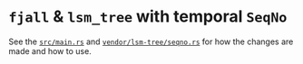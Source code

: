 # `fjall` & `lsm_tree` with temporal `SeqNo`

See the [`src/main.rs`](src/main.rs) and [`vendor/lsm-tree/seqno.rs`](vendor/lsm-tree/seqno.rs) for how the changes are made and how to use.

